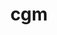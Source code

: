 ---
title: "cgm"
layout: cache
categories: [package, v0.18.1]
meta: {"versions": ["16.0"], "compilers": ["gcc@=7.3.1"], "oss": ["amzn2"], "platforms": ["linux"], "targets": ["aarch64", "graviton2", "x86_64_v3", "x86_64_v4"], "stacks": ["aws-ahug", "aws-ahug-aarch64", "root"], "num_specs": 4, "num_specs_by_stack": {"aws-ahug": 2, "root": 4, "aws-ahug-aarch64": 2}}
spec_details: [{"hash": "7zptqm3f7xjjqnxdsn3hsk5pl67qcguc", "compiler": "gcc@=7.3.1", "versions": ["16.0"], "os": "amzn2", "platform": "linux", "target": "x86_64_v3", "variants": ["~debug", "+mpi", "~oce", "~shared"], "stacks": ["aws-ahug", "root"], "size": "-", "tarball": "https://binaries.spack.io/v0.18.1/build_cache/linux-amzn2-x86_64_v3/gcc-7.3.1/cgm-16.0/linux-amzn2-x86_64_v3-gcc-7.3.1-cgm-16.0-7zptqm3f7xjjqnxdsn3hsk5pl67qcguc.spack"}, {"hash": "lwr4sfo24k36vkvbgixypq2tizjnho2j", "compiler": "gcc@=7.3.1", "versions": ["16.0"], "os": "amzn2", "platform": "linux", "target": "x86_64_v4", "variants": ["~debug", "+mpi", "~oce", "~shared"], "stacks": ["aws-ahug", "root"], "size": "-", "tarball": "https://binaries.spack.io/v0.18.1/build_cache/linux-amzn2-x86_64_v4/gcc-7.3.1/cgm-16.0/linux-amzn2-x86_64_v4-gcc-7.3.1-cgm-16.0-lwr4sfo24k36vkvbgixypq2tizjnho2j.spack"}, {"hash": "powy7x7m2wgkzn3tcyeihxwnmpoltdci", "compiler": "gcc@=7.3.1", "versions": ["16.0"], "os": "amzn2", "platform": "linux", "target": "graviton2", "variants": ["~debug", "+mpi", "~oce", "~shared"], "stacks": ["aws-ahug-aarch64", "root"], "size": "-", "tarball": "https://binaries.spack.io/v0.18.1/build_cache/linux-amzn2-graviton2/gcc-7.3.1/cgm-16.0/linux-amzn2-graviton2-gcc-7.3.1-cgm-16.0-powy7x7m2wgkzn3tcyeihxwnmpoltdci.spack"}, {"hash": "u4hlucbanu5pjf4iciwnp7h3wy66bnph", "compiler": "gcc@=7.3.1", "versions": ["16.0"], "os": "amzn2", "platform": "linux", "target": "aarch64", "variants": ["~debug", "+mpi", "~oce", "~shared"], "stacks": ["aws-ahug-aarch64", "root"], "size": "-", "tarball": "https://binaries.spack.io/v0.18.1/build_cache/linux-amzn2-aarch64/gcc-7.3.1/cgm-16.0/linux-amzn2-aarch64-gcc-7.3.1-cgm-16.0-u4hlucbanu5pjf4iciwnp7h3wy66bnph.spack"}]
---